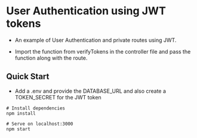 # User Authentication using JWT tokens

- An example of User Authentication and private routes using JWT.

- Import the function from verifyTokens in the controller file and pass the function along with the route.

## Quick Start

- Add a .env and provide the DATABASE_URL and also create a TOKEN_SECRET for the JWT token

```
# Install dependencies
npm install

# Serve on localhost:3000
npm start
```
